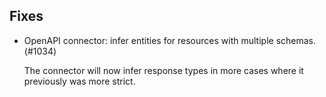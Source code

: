 ## Fixes

- OpenAPI connector: infer entities for resources with multiple schemas. (#1034)

  The connector will now infer response types in more cases where it previously was more strict.
